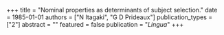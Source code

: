 +++
title = "Nominal properties as determinants of subject selection."
date = 1985-01-01
authors = ["N Itagaki", "G D Prideaux"]
publication_types = ["2"]
abstract = ""
featured = false
publication = "*Lingua*"
+++

